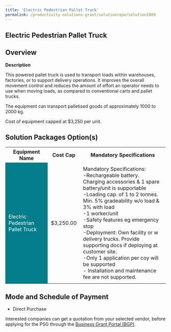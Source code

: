 ```yaml
---
title: 'Electric Pedestrian Pallet Truck'
permalink: /productivity-solutions-grant/solutionrepo/solution1889
---
```


## Electric Pedestrian Pallet Truck

## Overview

**Description**

This powered pallet truck is used to transport loads within warehouses, factories, or to support delivery operations. It improves the overall movement control and reduces the amount of effort an operator needs to use when moving loads, as compared to conventional carts and pallet trucks.

The equipment can transport palletised goods of approximately 1000 to 2000 kg.

Cost of equipment capped at $3,250 per unit. 

## Solution Packages Option(s)

<table>
<tr>
<th><b>Equipment Name</b></th>
<th><b>Cost Cap</b></th>
<th><b>Mandatory Specifications</b></th>
</tr>
<tr>
<td style='padding: 10px; background-color: #037E8A; color: #FFFFFF;'>Electric Pedestrian Pallet Truck</td>
<td style='padding: 10px;'>$3,250.00</td>
<td style='padding: 10px;'>Mandatory Specifications:<br>-Rechargeable battery. Charging accessories & 1 spare battery/unit is supportable<br>-Loading cap. of 1 to 2 tonnes. Min. 5% gradeability w/o load & 3% with load<br>-1 worker/unit<br>-Safety features eg emergency stop<br>-Deployment: Own facility or w delivery trucks. Provide supporting docs if deploying at customer site.<br>-Only 1 application per coy will be supported<br>- Installation and maintenance fee are not supported.</td>
</tr>
</table>

## Mode and Schedule of Payment

 - Direct Purchase

Interested companies can get a quotation from your selected vendor, before applying for the PSG through the <a href='https://www.businessgrants.gov.sg/' target='_blank' rel='noopener'>Business Grant Portal (BGP)</a>.

<script src="/jquery/resize-tables.js"></script>
